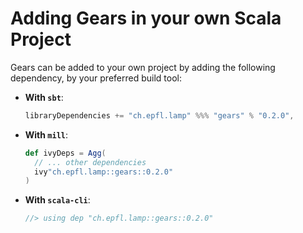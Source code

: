 # Adding Gears in your own Scala Project

Gears can be added to your own project by adding the following dependency,
by your preferred build tool:

- **With `sbt`**:
  ```scala
  libraryDependencies += "ch.epfl.lamp" %%% "gears" % "0.2.0",
  ```
- **With `mill`**:
  ```scala
  def ivyDeps = Agg(
    // ... other dependencies
    ivy"ch.epfl.lamp::gears::0.2.0"
  )
  ```
- **With `scala-cli`**:
  ```scala
  //> using dep "ch.epfl.lamp::gears::0.2.0"
  ```
